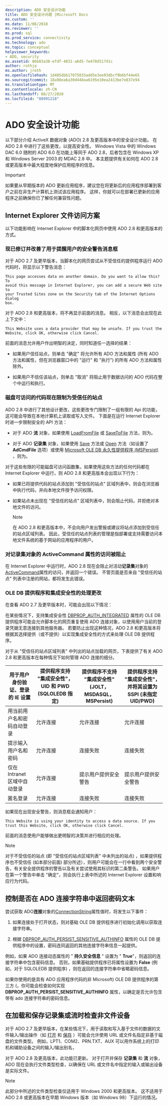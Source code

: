 ```yaml
---
description: ADO 安全设计功能
title: ADO 安全设计问题 |Microsoft Docs
ms.custom: ''
ms.date: 11/08/2018
ms.reviewer: ''
ms.prod: sql
ms.prod_service: connectivity
ms.technology: ado
ms.topic: conceptual
helpviewer_keywords:
- ADO, security
ms.assetid: 86b83a38-efdf-4831-a6d5-7e470d517d1c
author: rothja
ms.author: jroth
ms.openlocfilehash: 1d485dbb17075033add5e3ee93dbcf9b6bf44e65
ms.sourcegitcommit: 18a98ea6a30d448aa6195e10ea2413be7e837e94
ms.translationtype: MT
ms.contentlocale: zh-CN
ms.lasthandoff: 08/27/2020
ms.locfileid: "88991218"
---
```

# <a name="ado-security-design-features"></a>ADO 安全设计功能
以下部分介绍 ActiveX 数据对象 (ADO) 2.8 及更高版本中的安全设计功能。 在 ADO 2.8 中进行了这些更改，以提高安全性。 Windows Vista 中的 Windows DAC 6.0 随附的 ADO 6.0 在功能上等同于 ADO 2.8，后者包含在 Windows XP 和 Windows Server 2003 的 MDAC 2.8 中。 本主题提供有关如何在 ADO 2.8 或更高版本中最大程度地保护应用程序的信息。

> [!IMPORTANT]
>  如果要从早期版本的 ADO 更新应用程序，建议您在将更新后的应用程序部署到客户之前在非生产计算机上测试该应用程序。 这样，你就可以在部署已更新的应用程序之前确保你已了解任何兼容性问题。

## <a name="internet-explorer-file-access-scenarios"></a>Internet Explorer 文件访问方案
 以下功能影响在 Internet Explorer 中的脚本化网页中使用 ADO 2.8 和更高版本的方式。

### <a name="revised-and-improved-security-warning-message-box-now-used-to-alert-users"></a>现已修订并改善了用于提醒用户的安全警告消息框
 对于 ADO 2.7 及更早版本，当脚本化的网页尝试从不受信任的提供程序运行 ADO 代码时，将显示以下警告消息：

```console
This page accesses data on another domain. Do you want to allow this? To
avoid this message in Internet Explorer, you can add a secure Web site to
your Trusted Sites zone on the Security tab of the Internet Options dialog
box.
```

 对于 ADO 2.8 和更高版本，将不再显示前面的消息。 相反，以下消息会出现在此上下文中：

```console
This Website uses a data provider that may be unsafe. If you trust the
Website, click OK, otherwise click Cancel.
```

 前面的消息允许用户作出明智的决定，同时知道任一选择的结果：

-   如果用户信任站点，则单击 "确定" 将允许所有 ADO 方法和属性 (所有 ADO 方法和属性，但在浏览器窗口中的 "运行" 和 "执行") 的所有 ADO 方法和属性除外。

-   如果用户不信任该站点，则单击 "取消" 将阻止用于数据访问的 ADO 代码在整个中运行和执行。

### <a name="disk-accessible-code-limited-now-to-trusted-sites"></a>磁盘可访问的代码现在限制为受信任的站点
 ADO 2.8 中进行了其他设计更改，这些更改专门限制了一组有限的 Api 的功能，这可能会导致在本地计算机上读取或写入文件。 下面是在运行 Internet Explorer 时进一步限制安全的 API 方法：

-   对于 ADO **流** 对象，如果使用 [LoadFromFile](../reference/ado-api/loadfromfile-method-ado.md) 或 [SaveToFile](../reference/ado-api/savetofile-method.md) 方法，则为。

-   对于 ADO **记录集** 对象，如果使用 [Save](../reference/ado-api/save-method.md) 方法或 [Open](../reference/ado-api/open-method-ado-recordset.md) 方法（如设置了 **AdCmdFile** 选项）或使用 [Microsoft OLE DB 永久性提供程序 (MSPersist) ](./appendixes/microsoft-ole-db-persistence-provider-ado-service-provider.md) ，则为。

 对于这些有限的可能磁盘可访问函数集，如果使用这些方法的任何代码都在 Internet Explorer 中运行，则 ADO 2.8 和更高版本会出现以下行为：

-   如果已将提供代码的站点添加到 "受信任的站点" 区域列表中，则会在浏览器中执行代码，并向本地文件授予访问权限。

-   如果站点未出现在 "受信任的站点" 区域列表中，则会阻止代码，并拒绝对本地文件的访问。

    > [!NOTE]
    >  在 ADO 2.8 和更高版本中，不会向用户发出警报或建议将站点添加到受信任的站点区域列表。 因此，受信任的站点列表的管理是指部署或支持需要访问本地文件系统的基于网站的应用程序的用户。

### <a name="access-blocked-to-the-activecommand-property-on-recordset-objects"></a>对记录集对象的 ActiveCommand 属性的访问被阻止
 在 Internet Explorer 中运行时，ADO 2.8 现在会阻止对活动**记录集**对象的[ActiveCommand](../reference/ado-api/activecommand-property-ado.md)属性的访问，并返回一个错误。 不管页面是否来自 "受信任的站点" 列表中注册的网站，都将发生此错误。

### <a name="changes-in-handling-for-ole-db-providers-and-integrated-security"></a>OLE DB 提供程序和集成安全性的处理更改
 在查看 ADO 2.7 及更早版本时，可能会出现以下情况：

 在某些情况下，支持集成安全性 [DBPROP_AUTH_INTEGRATED](/previous-versions/windows/desktop/ms712973(v=vs.85)) 属性的 OLE DB 提供程序可能会允许脚本化的网页重复使用 ADO 连接对象，以使用用户当前的登录凭据无意连接到其他服务器。 若要防止出现这种情况，ADO 2.8 和更高版本将根据其选择提供（或不提供）以实现集成安全性的方式来处理 OLE DB 提供程序。

 对于从 "受信任的站点区域列表" 中列出的站点加载的网页，下表提供了有关 ADO 2.8 和更高版本在每种情况下如何管理 ADO 连接的细分。

|用于用户身份验证、登录的 IE 设置|提供程序支持 "集成安全性"，UID 和 PWD (SQLOLEDB 指定) |提供程序不支持 "集成安全性" (JOLT，MSDASQL，MSPersist) |提供程序支持 "集成安全性"，并将其设置为 SSPI (未指定 UID/PWD) |
|------------------------------------------------|----------------------------------------------------------------------------------------|----------------------------------------------------------------------------------|-------------------------------------------------------------------------------------------------|
|用当前用户名和密码自动登录|允许连接|允许连接|允许连接|
|提示输入用户名和密码|允许连接|连接失败|连接失败|
|仅在 Intranet 区域中自动登录|允许连接|提示用户提供安全警告|提示用户提供安全警告|
|匿名登录|允许连接|连接失败|连接失败|

 如果现在出现安全警告，则消息框会通知用户：

```console
This Website is using your identity to access a data source. If you trust this Website, click OK, otherwise click Cancel.
```

 前面的消息使用户能够做出更明智的决策并进行相应的处理。

> [!NOTE]
>  对于不受信任的站点 (即 "受信任的站点区域列表" 中未列出的站点) ，如果提供程序也不受信任 (如本部分前面) 部分所述），则用户可能会在一行中看到两个安全警告，有关安全提供程序的警告以及有关尝试使用其标识的第二条警告。 如果用户在第一个警告中单击 "确定"，则会执行上表中所述的 Internet Explorer 设置和响应行为代码。

## <a name="controlling-whether-password-text-is-returned-in-ado-connection-strings"></a>控制是否在 ADO 连接字符串中返回密码文本
 尝试获取 ADO**连接**对象的[ConnectionString](../reference/ado-api/connectionstring-property-ado.md)属性值时，将发生以下事件：

1.  如果连接处于打开状态，则对基础 OLE DB 提供程序进行初始化调用以获取连接字符串。

2.  根据 [DBPROP_AUTH_PERSIST_SENSITIVE_AUTHINFO](/previous-versions/windows/desktop/ms714905(v=vs.85)) 属性的 OLE DB 提供程序中的设置，密码连同返回的其他连接字符串信息一起提供。

 例如，如果 ADO 连接动态属性的 " **持久安全信息** " 设置为 " **True**"，则返回的连接字符串中包含密码信息。 否则，如果基础提供程序已将属性设置为 **False** (例如，对于 SQLOLEDB 提供程序) ，则在返回的连接字符串中省略密码信息。

 如果你使用的是具有 ADO 应用程序代码的非 Microsoft) OLE DB 提供程序的第三方 (，你可能会检查如何实现 **DBPROP_AUTH_PERSIST_SENSITIVE_AUTHINFO** 属性，以确定是否允许包含带有 ado 连接字符串的密码信息。

## <a name="checking-for-non-file-devices-when-loading-and-saving-recordsets-or-streams"></a>在加载和保存记录集或流时检查非文件设备
 对于 ADO 2.7 及更早版本，在某些情况下，用于读取和写入基于文件的数据的文件输入/输出操作（如 [打开](../reference/ado-api/open-method-ado-recordset.md) 和 [保存](../reference/ado-api/save-method.md) ）可能会允许使用 URL 或文件名指定非基于磁盘的文件类型。 例如，LPT1、COM2、PRN.TXT、AUX 可以用作系统上的打印机和辅助设备之间的输入/输出别名，

 对于 ADO 2.8 及更高版本，此功能已更新。 对于打开并保存 **记录集** 和 **流** 对象，ADO 现在会执行文件类型检查，以确保在 URL 或文件名中指定的输入或输出设备是实际文件。

> [!NOTE]
>  此部分中所述的文件类型检查仅适用于 Windows 2000 和更高版本。 这不适用于 ADO 2.8 或更高版本在早期 Windows 版本（如 Windows 98）下运行的情况。